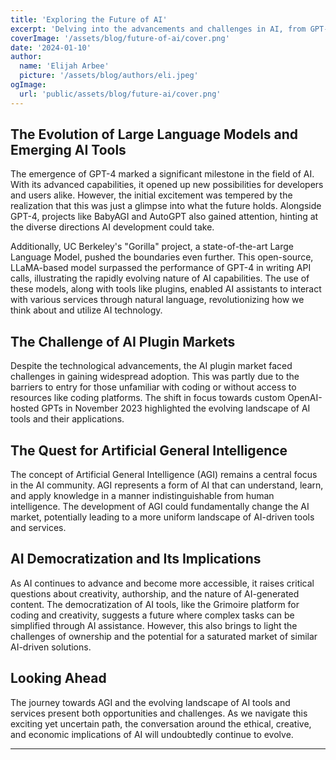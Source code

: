 ```yaml
---
title: 'Exploring the Future of AI'
excerpt: 'Delving into the advancements and challenges in AI, from GPT-4 to the quest for AGI.'
coverImage: '/assets/blog/future-of-ai/cover.png'
date: '2024-01-10'
author:
  name: 'Elijah Arbee'
  picture: '/assets/blog/authors/eli.jpeg'
ogImage:
  url: 'public/assets/blog/future-ai/cover.png'
---
```


## The Evolution of Large Language Models and Emerging AI Tools

The emergence of GPT-4 marked a significant milestone in the field of AI. With its advanced capabilities, it opened up new possibilities for developers and users alike. However, the initial excitement was tempered by the realization that this was just a glimpse into what the future holds. Alongside GPT-4, projects like BabyAGI and AutoGPT also gained attention, hinting at the diverse directions AI development could take.

Additionally, UC Berkeley's "Gorilla" project, a state-of-the-art Large Language Model, pushed the boundaries even further. This open-source, LLaMA-based model surpassed the performance of GPT-4 in writing API calls, illustrating the rapidly evolving nature of AI capabilities. The use of these models, along with tools like plugins, enabled AI assistants to interact with various services through natural language, revolutionizing how we think about and utilize AI technology.

## The Challenge of AI Plugin Markets

Despite the technological advancements, the AI plugin market faced challenges in gaining widespread adoption. This was partly due to the barriers to entry for those unfamiliar with coding or without access to resources like coding platforms. The shift in focus towards custom OpenAI-hosted GPTs in November 2023 highlighted the evolving landscape of AI tools and their applications.

## The Quest for Artificial General Intelligence

The concept of Artificial General Intelligence (AGI) remains a central focus in the AI community. AGI represents a form of AI that can understand, learn, and apply knowledge in a manner indistinguishable from human intelligence. The development of AGI could fundamentally change the AI market, potentially leading to a more uniform landscape of AI-driven tools and services.

## AI Democratization and Its Implications

As AI continues to advance and become more accessible, it raises critical questions about creativity, authorship, and the nature of AI-generated content. The democratization of AI tools, like the Grimoire platform for coding and creativity, suggests a future where complex tasks can be simplified through AI assistance. However, this also brings to light the challenges of ownership and the potential for a saturated market of similar AI-driven solutions.

## Looking Ahead

The journey towards AGI and the evolving landscape of AI tools and services present both opportunities and challenges. As we navigate this exciting yet uncertain path, the conversation around the ethical, creative, and economic implications of AI will undoubtedly continue to evolve.

---
